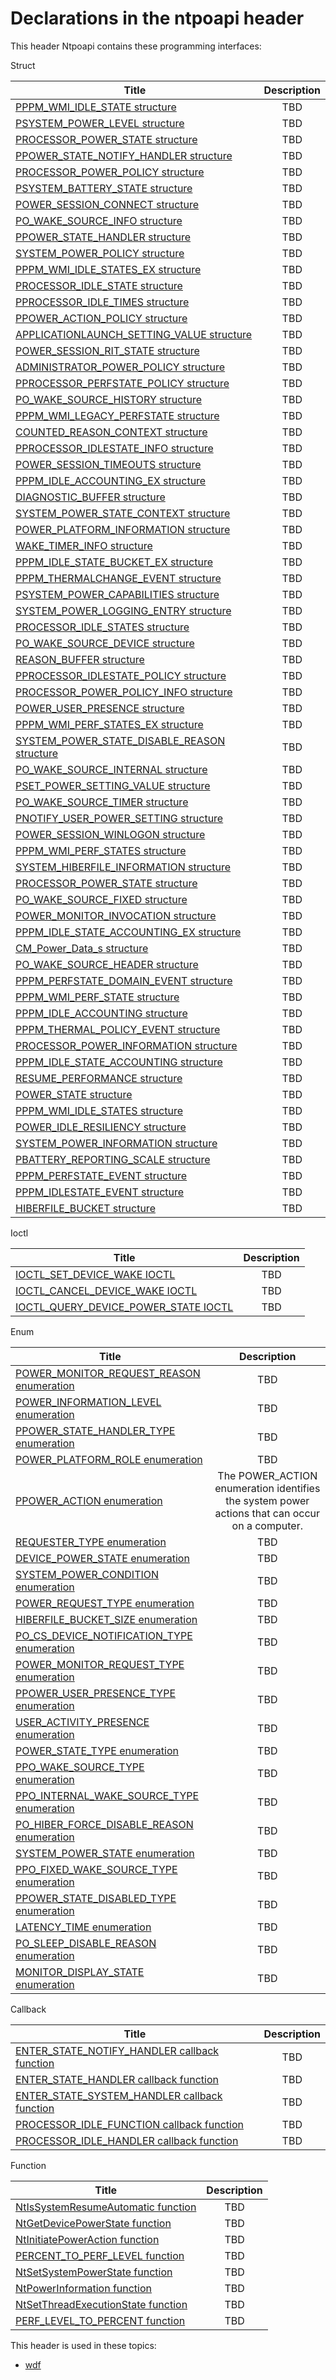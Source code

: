 # Declarations in the ntpoapi header
This header Ntpoapi contains these programming interfaces:

Struct

| Title        | Description    |
| ------------- |:-------------:|
| [PPPM_WMI_IDLE_STATE structure](ns-ntpoapi-pppm-wmi-idle-state.md) | TBD |
| [PSYSTEM_POWER_LEVEL structure](ns-ntpoapi-psystem-power-level.md) | TBD |
| [PROCESSOR_POWER_STATE structure](ns-ntpoapi--processor-power-state~r1.md) | TBD |
| [PPOWER_STATE_NOTIFY_HANDLER structure](ns-ntpoapi-ppower-state-notify-handler.md) | TBD |
| [PROCESSOR_POWER_POLICY structure](ns-ntpoapi--processor-power-policy.md) | TBD |
| [PSYSTEM_BATTERY_STATE structure](ns-ntpoapi-psystem-battery-state.md) | TBD |
| [POWER_SESSION_CONNECT structure](ns-ntpoapi--power-session-connect.md) | TBD |
| [PO_WAKE_SOURCE_INFO structure](ns-ntpoapi--po-wake-source-info.md) | TBD |
| [PPOWER_STATE_HANDLER structure](ns-ntpoapi-ppower-state-handler.md) | TBD |
| [SYSTEM_POWER_POLICY structure](ns-ntpoapi--system-power-policy.md) | TBD |
| [PPPM_WMI_IDLE_STATES_EX structure](ns-ntpoapi-pppm-wmi-idle-states-ex.md) | TBD |
| [PROCESSOR_IDLE_STATE structure](ns-ntpoapi--processor-idle-state.md) | TBD |
| [PPROCESSOR_IDLE_TIMES structure](ns-ntpoapi-pprocessor-idle-times.md) | TBD |
| [PPOWER_ACTION_POLICY structure](ns-ntpoapi-ppower-action-policy.md) | TBD |
| [APPLICATIONLAUNCH_SETTING_VALUE structure](ns-ntpoapi--applicationlaunch-setting-value.md) | TBD |
| [POWER_SESSION_RIT_STATE structure](ns-ntpoapi--power-session-rit-state.md) | TBD |
| [ADMINISTRATOR_POWER_POLICY structure](ns-ntpoapi--administrator-power-policy.md) | TBD |
| [PPROCESSOR_PERFSTATE_POLICY structure](ns-ntpoapi-pprocessor-perfstate-policy.md) | TBD |
| [PO_WAKE_SOURCE_HISTORY structure](ns-ntpoapi--po-wake-source-history.md) | TBD |
| [PPPM_WMI_LEGACY_PERFSTATE structure](ns-ntpoapi-pppm-wmi-legacy-perfstate.md) | TBD |
| [COUNTED_REASON_CONTEXT structure](ns-ntpoapi--counted-reason-context.md) | TBD |
| [PPROCESSOR_IDLESTATE_INFO structure](ns-ntpoapi-pprocessor-idlestate-info.md) | TBD |
| [POWER_SESSION_TIMEOUTS structure](ns-ntpoapi--power-session-timeouts.md) | TBD |
| [PPPM_IDLE_ACCOUNTING_EX structure](ns-ntpoapi-pppm-idle-accounting-ex.md) | TBD |
| [DIAGNOSTIC_BUFFER structure](ns-ntpoapi--diagnostic-buffer.md) | TBD |
| [SYSTEM_POWER_STATE_CONTEXT structure](ns-ntpoapi--system-power-state-context.md) | TBD |
| [POWER_PLATFORM_INFORMATION structure](ns-ntpoapi--power-platform-information.md) | TBD |
| [WAKE_TIMER_INFO structure](ns-ntpoapi--wake-timer-info.md) | TBD |
| [PPPM_IDLE_STATE_BUCKET_EX structure](ns-ntpoapi-pppm-idle-state-bucket-ex.md) | TBD |
| [PPPM_THERMALCHANGE_EVENT structure](ns-ntpoapi-pppm-thermalchange-event.md) | TBD |
| [PSYSTEM_POWER_CAPABILITIES structure](ns-ntpoapi-psystem-power-capabilities.md) | TBD |
| [SYSTEM_POWER_LOGGING_ENTRY structure](ns-ntpoapi--system-power-logging-entry.md) | TBD |
| [PROCESSOR_IDLE_STATES structure](ns-ntpoapi--processor-idle-states.md) | TBD |
| [PO_WAKE_SOURCE_DEVICE structure](ns-ntpoapi--po-wake-source-device.md) | TBD |
| [REASON_BUFFER structure](ns-ntpoapi--reason-buffer.md) | TBD |
| [PPROCESSOR_IDLESTATE_POLICY structure](ns-ntpoapi-pprocessor-idlestate-policy.md) | TBD |
| [PROCESSOR_POWER_POLICY_INFO structure](ns-ntpoapi--processor-power-policy-info.md) | TBD |
| [POWER_USER_PRESENCE structure](ns-ntpoapi--power-user-presence.md) | TBD |
| [PPPM_WMI_PERF_STATES_EX structure](ns-ntpoapi-pppm-wmi-perf-states-ex.md) | TBD |
| [SYSTEM_POWER_STATE_DISABLE_REASON structure](ns-ntpoapi--system-power-state-disable-reason.md) | TBD |
| [PO_WAKE_SOURCE_INTERNAL structure](ns-ntpoapi--po-wake-source-internal.md) | TBD |
| [PSET_POWER_SETTING_VALUE structure](ns-ntpoapi-pset-power-setting-value.md) | TBD |
| [PO_WAKE_SOURCE_TIMER structure](ns-ntpoapi--po-wake-source-timer.md) | TBD |
| [PNOTIFY_USER_POWER_SETTING structure](ns-ntpoapi-pnotify-user-power-setting.md) | TBD |
| [POWER_SESSION_WINLOGON structure](ns-ntpoapi--power-session-winlogon.md) | TBD |
| [PPPM_WMI_PERF_STATES structure](ns-ntpoapi-pppm-wmi-perf-states.md) | TBD |
| [SYSTEM_HIBERFILE_INFORMATION structure](ns-ntpoapi--system-hiberfile-information.md) | TBD |
| [PROCESSOR_POWER_STATE structure](ns-ntpoapi--processor-power-state.md) | TBD |
| [PO_WAKE_SOURCE_FIXED structure](ns-ntpoapi--po-wake-source-fixed.md) | TBD |
| [POWER_MONITOR_INVOCATION structure](ns-ntpoapi--power-monitor-invocation.md) | TBD |
| [PPPM_IDLE_STATE_ACCOUNTING_EX structure](ns-ntpoapi-pppm-idle-state-accounting-ex.md) | TBD |
| [CM_Power_Data_s structure](ns-ntpoapi-cm-power-data-s.md) | TBD |
| [PO_WAKE_SOURCE_HEADER structure](ns-ntpoapi--po-wake-source-header.md) | TBD |
| [PPPM_PERFSTATE_DOMAIN_EVENT structure](ns-ntpoapi-pppm-perfstate-domain-event.md) | TBD |
| [PPPM_WMI_PERF_STATE structure](ns-ntpoapi-pppm-wmi-perf-state.md) | TBD |
| [PPPM_IDLE_ACCOUNTING structure](ns-ntpoapi-pppm-idle-accounting.md) | TBD |
| [PPPM_THERMAL_POLICY_EVENT structure](ns-ntpoapi-pppm-thermal-policy-event.md) | TBD |
| [PROCESSOR_POWER_INFORMATION structure](ns-ntpoapi--processor-power-information.md) | TBD |
| [PPPM_IDLE_STATE_ACCOUNTING structure](ns-ntpoapi-pppm-idle-state-accounting.md) | TBD |
| [RESUME_PERFORMANCE structure](ns-ntpoapi--resume-performance.md) | TBD |
| [POWER_STATE structure](ns-ntpoapi--power-state.md) | TBD |
| [PPPM_WMI_IDLE_STATES structure](ns-ntpoapi-pppm-wmi-idle-states.md) | TBD |
| [POWER_IDLE_RESILIENCY structure](ns-ntpoapi--power-idle-resiliency.md) | TBD |
| [SYSTEM_POWER_INFORMATION structure](ns-ntpoapi--system-power-information.md) | TBD |
| [PBATTERY_REPORTING_SCALE structure](ns-ntpoapi-pbattery-reporting-scale.md) | TBD |
| [PPPM_PERFSTATE_EVENT structure](ns-ntpoapi-pppm-perfstate-event.md) | TBD |
| [PPPM_IDLESTATE_EVENT structure](ns-ntpoapi-pppm-idlestate-event.md) | TBD |
| [HIBERFILE_BUCKET structure](ns-ntpoapi--hiberfile-bucket.md) | TBD |
Ioctl

| Title        | Description    |
| ------------- |:-------------:|
| [IOCTL_SET_DEVICE_WAKE IOCTL](ni-ntpoapi-ioctl-set-device-wake.md) | TBD |
| [IOCTL_CANCEL_DEVICE_WAKE IOCTL](ni-ntpoapi-ioctl-cancel-device-wake.md) | TBD |
| [IOCTL_QUERY_DEVICE_POWER_STATE IOCTL](ni-ntpoapi-ioctl-query-device-power-state.md) | TBD |
Enum

| Title        | Description    |
| ------------- |:-------------:|
| [POWER_MONITOR_REQUEST_REASON enumeration](ne-ntpoapi-power-monitor-request-reason.md) | TBD |
| [POWER_INFORMATION_LEVEL enumeration](ne-ntpoapi-power-information-level.md) | TBD |
| [PPOWER_STATE_HANDLER_TYPE enumeration](ne-ntpoapi-ppower-state-handler-type.md) | TBD |
| [POWER_PLATFORM_ROLE enumeration](ne-ntpoapi--power-platform-role.md) | TBD |
| [PPOWER_ACTION enumeration](ne-ntpoapi-ppower-action.md) | The POWER_ACTION enumeration identifies the system power actions that can occur on a computer. |
| [REQUESTER_TYPE enumeration](ne-ntpoapi--requester-type.md) | TBD |
| [DEVICE_POWER_STATE enumeration](ne-ntpoapi--device-power-state.md) | TBD |
| [SYSTEM_POWER_CONDITION enumeration](ne-ntpoapi-system-power-condition.md) | TBD |
| [POWER_REQUEST_TYPE enumeration](ne-ntpoapi--power-request-type.md) | TBD |
| [HIBERFILE_BUCKET_SIZE enumeration](ne-ntpoapi--hiberfile-bucket-size.md) | TBD |
| [PO_CS_DEVICE_NOTIFICATION_TYPE enumeration](ne-ntpoapi--po-cs-device-notification-type.md) | TBD |
| [POWER_MONITOR_REQUEST_TYPE enumeration](ne-ntpoapi--power-monitor-request-type.md) | TBD |
| [PPOWER_USER_PRESENCE_TYPE enumeration](ne-ntpoapi-ppower-user-presence-type.md) | TBD |
| [USER_ACTIVITY_PRESENCE enumeration](ne-ntpoapi--user-activity-presence.md) | TBD |
| [POWER_STATE_TYPE enumeration](ne-ntpoapi--power-state-type.md) | TBD |
| [PPO_WAKE_SOURCE_TYPE enumeration](ne-ntpoapi-ppo-wake-source-type.md) | TBD |
| [PPO_INTERNAL_WAKE_SOURCE_TYPE enumeration](ne-ntpoapi-ppo-internal-wake-source-type.md) | TBD |
| [PO_HIBER_FORCE_DISABLE_REASON enumeration](ne-ntpoapi--po-hiber-force-disable-reason.md) | TBD |
| [SYSTEM_POWER_STATE enumeration](ne-ntpoapi--system-power-state.md) | TBD |
| [PPO_FIXED_WAKE_SOURCE_TYPE enumeration](ne-ntpoapi-ppo-fixed-wake-source-type.md) | TBD |
| [PPOWER_STATE_DISABLED_TYPE enumeration](ne-ntpoapi-ppower-state-disabled-type.md) | TBD |
| [LATENCY_TIME enumeration](ne-ntpoapi-latency-time.md) | TBD |
| [PO_SLEEP_DISABLE_REASON enumeration](ne-ntpoapi--po-sleep-disable-reason.md) | TBD |
| [MONITOR_DISPLAY_STATE enumeration](ne-ntpoapi--monitor-display-state.md) | TBD |
Callback

| Title        | Description    |
| ------------- |:-------------:|
| [ENTER_STATE_NOTIFY_HANDLER callback function](nc-ntpoapi-enter-state-notify-handler.md) | TBD |
| [ENTER_STATE_HANDLER callback function](nc-ntpoapi-enter-state-handler.md) | TBD |
| [ENTER_STATE_SYSTEM_HANDLER callback function](nc-ntpoapi-enter-state-system-handler.md) | TBD |
| [PROCESSOR_IDLE_FUNCTION callback function](nc-ntpoapi-processor-idle-function.md) | TBD |
| [PROCESSOR_IDLE_HANDLER callback function](nc-ntpoapi-processor-idle-handler.md) | TBD |
Function

| Title        | Description    |
| ------------- |:-------------:|
| [NtIsSystemResumeAutomatic function](nf-ntpoapi-ntissystemresumeautomatic.md) | TBD |
| [NtGetDevicePowerState function](nf-ntpoapi-ntgetdevicepowerstate.md) | TBD |
| [NtInitiatePowerAction function](nf-ntpoapi-ntinitiatepoweraction.md) | TBD |
| [PERCENT_TO_PERF_LEVEL function](nf-ntpoapi-percent-to-perf-level.md) | TBD |
| [NtSetSystemPowerState function](nf-ntpoapi-ntsetsystempowerstate.md) | TBD |
| [NtPowerInformation function](nf-ntpoapi-ntpowerinformation.md) | TBD |
| [NtSetThreadExecutionState function](nf-ntpoapi-ntsetthreadexecutionstate.md) | TBD |
| [PERF_LEVEL_TO_PERCENT function](nf-ntpoapi-perf-level-to-percent.md) | TBD |

This header is used in these topics:

- [wdf](..content/_wdf)
